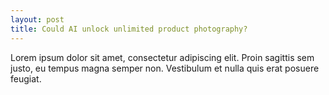 ```yaml
---
layout: post
title: Could AI unlock unlimited product photography?
---
```


Lorem ipsum dolor sit amet, consectetur adipiscing elit. Proin sagittis sem justo, eu tempus magna semper non. Vestibulum et nulla quis erat posuere feugiat.
